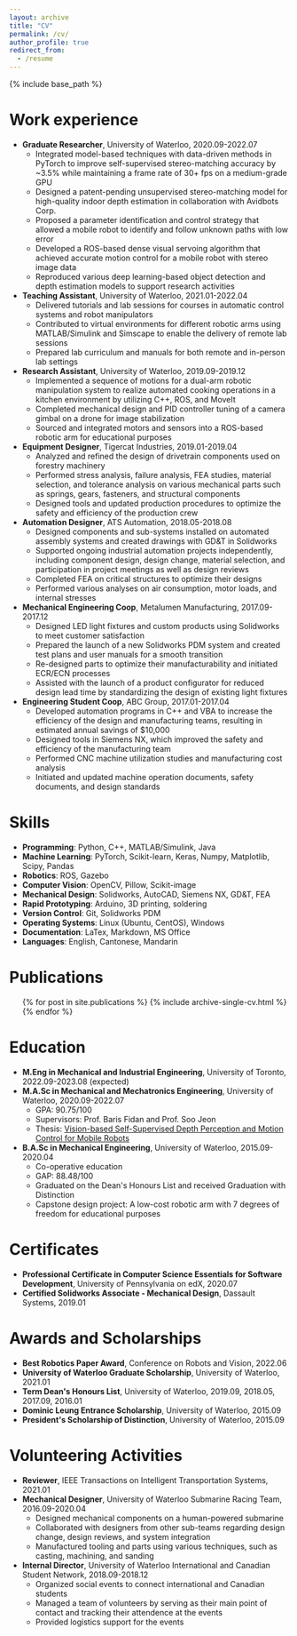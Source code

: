 ```yaml
---
layout: archive
title: "CV"
permalink: /cv/
author_profile: true
redirect_from:
  - /resume
---
```


{% include base_path %}

Work experience
======
* **Graduate Researcher**, University of Waterloo, 2020.09-2022.07
  * Integrated model-based techniques with data-driven methods in PyTorch to improve self-supervised stereo-matching accuracy by ~3.5% while maintaining a frame rate of 30+ fps on a medium-grade GPU
  * Designed a patent-pending unsupervised stereo-matching model for high-quality indoor depth estimation in collaboration with Avidbots Corp.
  * Proposed a parameter identification and control strategy that allowed a mobile robot to identify and follow unknown paths with low error
  * Developed a ROS-based dense visual servoing algorithm that achieved accurate motion control for a mobile robot with stereo image data
  * Reproduced various deep learning-based object detection and depth estimation models to support research activities
* **Teaching Assistant**, University of Waterloo, 2021.01-2022.04
  * Delivered tutorials and lab sessions for courses in automatic control systems and robot manipulators
  * Contributed to virtual environments for different robotic arms using MATLAB/Simulink and Simscape to enable the delivery of remote lab sessions
  * Prepared lab curriculum and manuals for both remote and in-person lab settings
* **Research Assistant**, University of Waterloo, 2019.09-2019.12
  * Implemented a sequence of motions for a dual-arm robotic manipulation system to realize automated cooking operations in a kitchen environment by utilizing C++, ROS, and MoveIt
  * Completed mechanical design and PID controller tuning of a camera gimbal on a drone for image stabilization
  * Sourced and integrated motors and sensors into a ROS-based robotic arm for educational purposes
* **Equipment Designer**, Tigercat Industries, 2019.01-2019.04
  * Analyzed and refined the design of drivetrain components used on forestry machinery
  * Performed stress analysis, failure analysis, FEA studies, material selection, and tolerance analysis on various mechanical parts such as springs, gears, fasteners, and structural components
  * Designed tools and updated production procedures to optimize the safety and efficiency of the production crew
* **Automation Designer**, ATS Automation, 2018.05-2018.08
  * Designed components and sub-systems installed on automated assembly systems and created drawings with GD&T in Solidworks
  * Supported ongoing industrial automation projects independently, including component design, design change, material selection, and participation in project meetings as well as design reviews
  * Completed FEA on critical structures to optimize their designs
  * Performed various analyses on air consumption, motor loads, and internal stresses
* **Mechanical Engineering Coop**, Metalumen Manufacturing, 2017.09-2017.12
  * Designed LED light fixtures and custom products using Solidworks to meet customer satisfaction
  * Prepared the launch of a new Solidworks PDM system and created test plans and user manuals for a smooth transition
  * Re-designed parts to optimize their manufacturability and initiated ECR/ECN processes
  * Assisted with the launch of a product configurator for reduced design lead time by standardizing the design of existing light fixtures
* **Engineering Student Coop**, ABC Group, 2017.01-2017.04
  * Developed automation programs in C++ and VBA to increase the efficiency of the design and manufacturing teams, resulting in estimated annual savings of $10,000
  * Designed tools in Siemens NX, which improved the safety and efficiency of the manufacturing team
  * Performed CNC machine utilization studies and manufacturing cost analysis
  * Initiated and updated machine operation documents, safety documents, and design standards

Skills
======
* **Programming**: Python, C++, MATLAB/Simulink, Java
* **Machine Learning**: PyTorch, Scikit-learn, Keras, Numpy, Matplotlib, Scipy, Pandas
* **Robotics**: ROS, Gazebo
* **Computer Vision**: OpenCV, Pillow, Scikit-image
* **Mechanical Design**: Solidworks, AutoCAD, Siemens NX, GD&T, FEA
* **Rapid Prototyping**: Arduino, 3D printing, soldering
* **Version Control**: Git, Solidworks PDM
* **Operating Systems**: Linux (Ubuntu, CentOS), Windows
* **Documentation**: LaTex, Markdown, MS Office
* **Languages**: English, Cantonese, Mandarin

Publications
======
  <ul>{% for post in site.publications %}
    {% include archive-single-cv.html %}
  {% endfor %}</ul>

Education
======
* **M.Eng in Mechanical and Industrial Engineering**, University of Toronto, 2022.09-2023.08 (expected)
* **M.A.Sc in Mechanical and Mechatronics Engineering**, University of Waterloo, 2020.09-2022.07
  * GPA: 90.75/100
  * Supervisors: Prof. Baris Fidan and Prof. Soo Jeon
  * Thesis: [Vision-based Self-Supervised Depth Perception and Motion Control for Mobile Robots](https://uwspace.uwaterloo.ca/handle/10012/18449)
* **B.A.Sc in Mechanical Engineering**, University of Waterloo, 2015.09-2020.04
  * Co-operative education
  * GAP: 88.48/100
  * Graduated on the Dean's Honours List and received Graduation with Distinction
  * Capstone design project: A low-cost robotic arm with 7 degrees of freedom for educational purposes

Certificates
======
* **Professional Certificate in Computer Science Essentials for Software Development**, University of Pennsylvania on edX, 2020.07
* **Certified Solidworks Associate - Mechanical Design**, Dassault Systems, 2019.01

Awards and Scholarships
======
* **Best Robotics Paper Award**, Conference on Robots and Vision, 2022.06
* **University of Waterloo Graduate Scholarship**, University of Waterloo, 2021.01
* **Term Dean's Honours List**, University of Waterloo, 2019.09, 2018.05, 2017.09, 2016.01
* **Dominic Leung Entrance Scholarship**, University of Waterloo, 2015.09
* **President's Scholarship of Distinction**, University of Waterloo, 2015.09

Volunteering Activities
======
* **Reviewer**, IEEE Transactions on Intelligent Transportation Systems, 2021.01
* **Mechanical Designer**, University of Waterloo Submarine Racing Team, 2016.09-2020.04
  * Designed mechanical components on a human-powered submarine
  * Collaborated with designers from other sub-teams regarding design change, design reviews, and system integration
  * Manufactured tooling and parts using various techniques, such as casting, machining, and sanding
* **Internal Director**, University of Waterloo International and Canadian Student Network, 2018.09-2018.12
  * Organized social events to connect international and Canadian students
  * Managed a team of volunteers by serving as their main point of contact and tracking their attendence at the events
  * Provided logistics support for the events  
